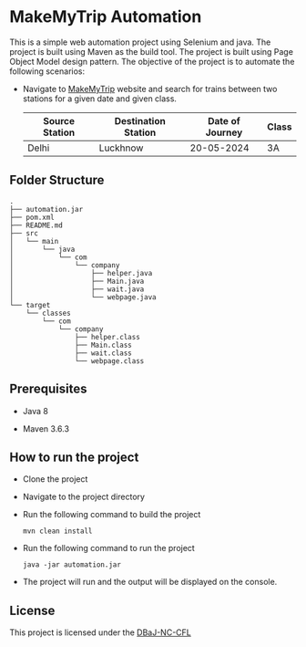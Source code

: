 # MakeMyTrip Automation

This is a simple web automation project using Selenium and java. The project is built using Maven as the build tool. The project is built using Page Object Model design pattern. The objective of the project is to automate the following scenarios:

- Navigate to [MakeMyTrip](https://www.makemytrip.com/Railways/) website and search for trains between two stations for a given date and given class.


    | Source Station | Destination Station | Date of Journey | Class |
    |----------------|---------------------|-----------------|-------|
    | Delhi          | Luckhnow            | 20-05-2024      | 3A    |


## Folder Structure
```
.
├── automation.jar
├── pom.xml
├── README.md
├── src
│   └── main
│       └── java
│           └── com
│               └── company
│                   ├── helper.java
│                   ├── Main.java
│                   ├── wait.java
│                   └── webpage.java
└── target
    └── classes
        └── com
            └── company
                ├── helper.class
                ├── Main.class
                ├── wait.class
                └── webpage.class
```

## Prerequisites

- Java 8

- Maven 3.6.3

## How to run the project

- Clone the project

- Navigate to the project directory

- Run the following command to build the project
    ```
    mvn clean install
    ```

- Run the following command to run the project
    ```
    java -jar automation.jar
    ```

- The project will run and the output will be displayed on the console.

## License

This project is licensed under the [DBaJ-NC-CFL](./LICENCE.md)